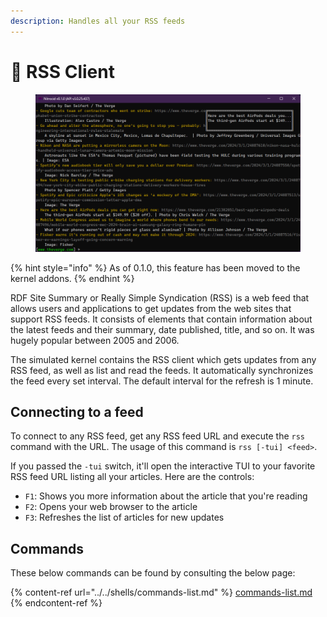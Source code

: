 ```yaml
---
description: Handles all your RSS feeds
---
```


# 📰 RSS Client

<figure><img src="../../../../.gitbook/assets/005-rss.png" alt=""><figcaption></figcaption></figure>

{% hint style="info" %}
As of 0.1.0, this feature has been moved to the kernel addons.
{% endhint %}

RDF Site Summary or Really Simple Syndication (RSS) is a web feed that allows users and applications to get updates from the web sites that support RSS feeds. It consists of elements that contain information about the latest feeds and their summary, date published, title, and so on. It was hugely popular between 2005 and 2006.

The simulated kernel contains the RSS client which gets updates from any RSS feed, as well as list and read the feeds. It automatically synchronizes the feed every set interval. The default interval for the refresh is 1 minute.

## Connecting to a feed

To connect to any RSS feed, get any RSS feed URL and execute the `rss` command with the URL. The usage of this command is `rss [-tui] <feed>`.

If you passed the `-tui` switch, it'll open the interactive TUI to your favorite RSS feed URL listing all your articles. Here are the controls:

* `F1`: Shows you more information about the article that you're reading
* `F2`: Opens your web browser to the article
* `F3`: Refreshes the list of articles for new updates

## Commands

These below commands can be found by consulting the below page:

{% content-ref url="../../shells/commands-list.md" %}
[commands-list.md](../../shells/commands-list.md)
{% endcontent-ref %}
